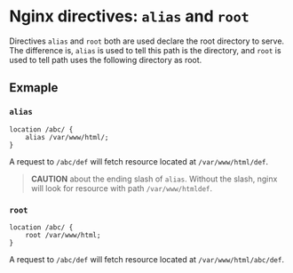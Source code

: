 # Nginx directives: `alias` and `root`

Directives `alias` and `root` both are used declare the root directory to serve.
The difference is, `alias` is used to tell this path is the directory, and `root` is used to tell path uses the following directory as root.

## Exmaple

### `alias`

```nginx
location /abc/ {
    alias /var/www/html/;
}
```

A request to `/abc/def` will fetch resource located at `/var/www/html/def`.

> **CAUTION** about the ending slash of `alias`. Without the slash, nginx will look for resource with path `/var/www/htmldef`.

### `root`

```nginx
location /abc/ {
    root /var/www/html;
}
```

A request to `/abc/def` will fetch resource located at `/var/www/html/abc/def`.
